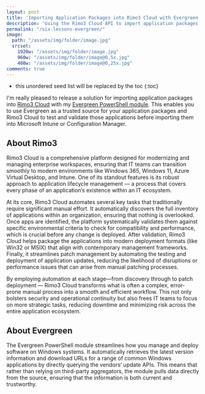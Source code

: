 ```yaml
---
layout: post
title: 'Importing Application Packages into Rimo3 Cloud with Evergreen'
description: 'Using the Rimo3 Cloud API to import application packages with Evergreen.'
permalink: "/six-lessons-evergreen/"
image:
  path: "/assets/img/folder/image.jpg"
  srcset:
    1920w: "/assets/img/folder/image.jpg"
    960w: "/assets/img/folder/image@0,5x.jpg"
    480w: "/assets/img/folder/image@0,25x.jpg"
comments: true
---
```

- this unordered seed list will be replaced by the toc
{:toc}

I'm really pleased to release a solution for importing application packages into [Rimo3 Cloud](https://www.rimo3.com/products) with my [Evergreen PowerShell module](https://stealthpuppy.com/evergreen). This enables you to use Evergreen as a trusted source for your application packages and Rimo3 Cloud to test and validate those applications before importing them into Microsoft Intune or Configuration Manager.

## About Rimo3

Rimo3 Cloud is a comprehensive platform designed for modernizing and managing enterprise workspaces, ensuring that IT teams can transition smoothly to modern environments like Windows 365, Windows 11, Azure Virtual Desktop, and Intune. One of its standout features is its robust approach to application lifecycle management — a process that covers every phase of an application’s existence within an IT ecosystem.

At its core, Rimo3 Cloud automates several key tasks that traditionally require significant manual effort. It automatically discovers the full inventory of applications within an organization, ensuring that nothing is overlooked. Once apps are identified, the platform systematically validates them against specific environmental criteria to check for compatibility and performance, which is crucial before any change is deployed. After validation, Rimo3 Cloud helps package the applications into modern deployment formats (like Win32 or MSIX) that align with contemporary management frameworks. Finally, it streamlines patch management by automating the testing and deployment of application updates, reducing the likelihood of disruptions or performance issues that can arise from manual patching processes.

By employing automation at each stage—from discovery through to patch deployment — Rimo3 Cloud transforms what is often a complex, error-prone manual process into a smooth and efficient workflow. This not only bolsters security and operational continuity but also frees IT teams to focus on more strategic tasks, reducing downtime and minimizing risk across the entire application ecosystem.

## About Evergreen

The Evergreen PowerShell module streamlines how you manage and deploy software on Windows systems. It automatically retrieves the latest version information and download URLs for a range of common Windows applications by directly querying the vendors’ update APIs. This means that rather than relying on third-party aggregators, the module pulls data directly from the source, ensuring that the information is both current and trustworthy.



